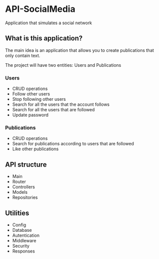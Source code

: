 # API-SocialMedia
Application that simulates a social network

## What is this application?
The main idea is an application that allows you to create publications that only contain text.

The project will have two entities: Users and Publications

### Users
- CRUD operations
- Follow other users
- Stop following other users
- Search for all the users that the account follows
- Search for all the users that are followed
- Update password

### Publications
- CRUD operations
- Search for publications according to users that are followed
- Like other publications

## API structure
- Main
- Router
- Controllers
- Models
- Repositories

## Utilities
- Config
- Database
- Autentication
- Middleware
- Security
- Responses
